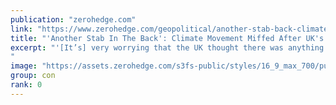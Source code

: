 ```yaml
---
publication: "zerohedge.com"
link: "https://www.zerohedge.com/geopolitical/another-stab-back-climate-movement-miffed-after-uks-sunak-snubs-cop27-climate-talks"
title: "'Another Stab In The Back': Climate Movement Miffed After UK's Sunak Snubs Cop27 Climate Talks"
excerpt: "'[It’s] very worrying that the UK thought there was anything more serious than climate change...'
"
image: "https://assets.zerohedge.com/s3fs-public/styles/16_9_max_700/public/2022-10/sunakbrief.PNG?itok=cS-Tz1Ph"
group: con
rank: 0
---
```

